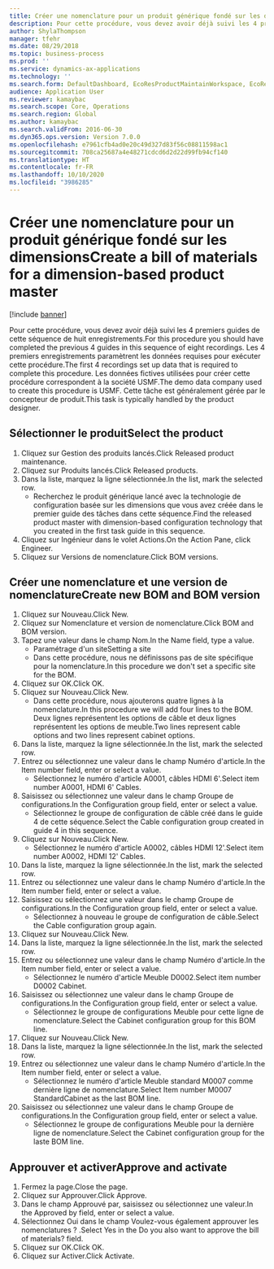 ```yaml
---
title: Créer une nomenclature pour un produit générique fondé sur les dimensions
description: Pour cette procédure, vous devez avoir déjà suivi les 4 premiers guides de cette séquence de huit enregistrements.
author: ShylaThompson
manager: tfehr
ms.date: 08/29/2018
ms.topic: business-process
ms.prod: ''
ms.service: dynamics-ax-applications
ms.technology: ''
ms.search.form: DefaultDashboard, EcoResProductMaintainWorkspace, EcoResProductOpenCasesFormPart, EcoResProductDetailsExtended, BOMConsistOf, BOMTable, InventItemIdLookupSimple, HcmWorkerLookUp
audience: Application User
ms.reviewer: kamaybac
ms.search.scope: Core, Operations
ms.search.region: Global
ms.author: kamaybac
ms.search.validFrom: 2016-06-30
ms.dyn365.ops.version: Version 7.0.0
ms.openlocfilehash: e7961cfb4ad0e20c49d327d83f56c08811598ac1
ms.sourcegitcommit: 708ca25687a4e48271cdcd6d2d22d99fb94cf140
ms.translationtype: HT
ms.contentlocale: fr-FR
ms.lasthandoff: 10/10/2020
ms.locfileid: "3986285"
---
```

# <a name="create-a-bill-of-materials-for-a-dimension-based-product-master"></a><span data-ttu-id="5b605-103">Créer une nomenclature pour un produit générique fondé sur les dimensions</span><span class="sxs-lookup"><span data-stu-id="5b605-103">Create a bill of materials for a dimension-based product master</span></span>

[!include [banner](../../includes/banner.md)]

<span data-ttu-id="5b605-104">Pour cette procédure, vous devez avoir déjà suivi les 4 premiers guides de cette séquence de huit enregistrements.</span><span class="sxs-lookup"><span data-stu-id="5b605-104">For this procedure you should have completed the previous 4 guides in this sequence of eight recordings.</span></span> <span data-ttu-id="5b605-105">Les 4 premiers enregistrements paramètrent les données requises pour exécuter cette procédure.</span><span class="sxs-lookup"><span data-stu-id="5b605-105">The first 4 recordings set up data that is required to complete this procedure.</span></span> <span data-ttu-id="5b605-106">Les données fictives utilisées pour créer cette procédure correspondent à la société USMF.</span><span class="sxs-lookup"><span data-stu-id="5b605-106">The demo data company used to create this procedure is USMF.</span></span> <span data-ttu-id="5b605-107">Cette tâche est généralement gérée par le concepteur de produit.</span><span class="sxs-lookup"><span data-stu-id="5b605-107">This task is typically handled by the product designer.</span></span>


## <a name="select-the-product"></a><span data-ttu-id="5b605-108">Sélectionner le produit</span><span class="sxs-lookup"><span data-stu-id="5b605-108">Select the product</span></span>
1. <span data-ttu-id="5b605-109">Cliquez sur Gestion des produits lancés.</span><span class="sxs-lookup"><span data-stu-id="5b605-109">Click Released product maintenance.</span></span>
2. <span data-ttu-id="5b605-110">Cliquez sur Produits lancés.</span><span class="sxs-lookup"><span data-stu-id="5b605-110">Click Released products.</span></span>
3. <span data-ttu-id="5b605-111">Dans la liste, marquez la ligne sélectionnée.</span><span class="sxs-lookup"><span data-stu-id="5b605-111">In the list, mark the selected row.</span></span>
    * <span data-ttu-id="5b605-112">Recherchez le produit générique lancé avec la technologie de configuration basée sur les dimensions que vous avez créée dans le premier guide des tâches dans cette séquence.</span><span class="sxs-lookup"><span data-stu-id="5b605-112">Find the released product master with dimension-based configuration technology that you created in the first task guide in this sequence.</span></span>  
4. <span data-ttu-id="5b605-113">Cliquez sur Ingénieur dans le volet Actions.</span><span class="sxs-lookup"><span data-stu-id="5b605-113">On the Action Pane, click Engineer.</span></span>
5. <span data-ttu-id="5b605-114">Cliquez sur Versions de nomenclature.</span><span class="sxs-lookup"><span data-stu-id="5b605-114">Click BOM versions.</span></span>

## <a name="create-new-bom-and-bom-version"></a><span data-ttu-id="5b605-115">Créer une nomenclature et une version de nomenclature</span><span class="sxs-lookup"><span data-stu-id="5b605-115">Create new BOM and BOM version</span></span>
1. <span data-ttu-id="5b605-116">Cliquez sur Nouveau.</span><span class="sxs-lookup"><span data-stu-id="5b605-116">Click New.</span></span>
2. <span data-ttu-id="5b605-117">Cliquez sur Nomenclature et version de nomenclature.</span><span class="sxs-lookup"><span data-stu-id="5b605-117">Click BOM and BOM version.</span></span>
3. <span data-ttu-id="5b605-118">Tapez une valeur dans le champ Nom.</span><span class="sxs-lookup"><span data-stu-id="5b605-118">In the Name field, type a value.</span></span>
    * <span data-ttu-id="5b605-119">Paramétrage d'un site</span><span class="sxs-lookup"><span data-stu-id="5b605-119">Setting a site</span></span>  
    * <span data-ttu-id="5b605-120">Dans cette procédure, nous ne définissons pas de site spécifique pour la nomenclature.</span><span class="sxs-lookup"><span data-stu-id="5b605-120">In this procedure we don't set a specific site for the BOM.</span></span>  
4. <span data-ttu-id="5b605-121">Cliquez sur OK.</span><span class="sxs-lookup"><span data-stu-id="5b605-121">Click OK.</span></span>
5. <span data-ttu-id="5b605-122">Cliquez sur Nouveau.</span><span class="sxs-lookup"><span data-stu-id="5b605-122">Click New.</span></span>
    * <span data-ttu-id="5b605-123">Dans cette procédure, nous ajouterons quatre lignes à la nomenclature.</span><span class="sxs-lookup"><span data-stu-id="5b605-123">In this procedure we will add four lines to the BOM.</span></span> <span data-ttu-id="5b605-124">Deux lignes représentent les options de câble et deux lignes représentent les options de meuble.</span><span class="sxs-lookup"><span data-stu-id="5b605-124">Two lines represent cable options and two lines represent cabinet options.</span></span>  
6. <span data-ttu-id="5b605-125">Dans la liste, marquez la ligne sélectionnée.</span><span class="sxs-lookup"><span data-stu-id="5b605-125">In the list, mark the selected row.</span></span>
7. <span data-ttu-id="5b605-126">Entrez ou sélectionnez une valeur dans le champ Numéro d'article.</span><span class="sxs-lookup"><span data-stu-id="5b605-126">In the Item number field, enter or select a value.</span></span>
    * <span data-ttu-id="5b605-127">Sélectionnez le numéro d'article A0001, câbles HDMI 6'.</span><span class="sxs-lookup"><span data-stu-id="5b605-127">Select item number A0001, HDMI 6' Cables.</span></span>  
8. <span data-ttu-id="5b605-128">Saisissez ou sélectionnez une valeur dans le champ Groupe de configurations.</span><span class="sxs-lookup"><span data-stu-id="5b605-128">In the Configuration group field, enter or select a value.</span></span>
    * <span data-ttu-id="5b605-129">Sélectionnez le groupe de configuration de câble créé dans le guide 4 de cette séquence.</span><span class="sxs-lookup"><span data-stu-id="5b605-129">Select the Cable configuration group created in guide 4 in this sequence.</span></span>  
9. <span data-ttu-id="5b605-130">Cliquez sur Nouveau.</span><span class="sxs-lookup"><span data-stu-id="5b605-130">Click New.</span></span>
    * <span data-ttu-id="5b605-131">Sélectionnez le numéro d'article A0002, câbles HDMI 12'.</span><span class="sxs-lookup"><span data-stu-id="5b605-131">Select item number A0002, HDMI 12' Cables.</span></span>  
10. <span data-ttu-id="5b605-132">Dans la liste, marquez la ligne sélectionnée.</span><span class="sxs-lookup"><span data-stu-id="5b605-132">In the list, mark the selected row.</span></span>
11. <span data-ttu-id="5b605-133">Entrez ou sélectionnez une valeur dans le champ Numéro d'article.</span><span class="sxs-lookup"><span data-stu-id="5b605-133">In the Item number field, enter or select a value.</span></span>
12. <span data-ttu-id="5b605-134">Saisissez ou sélectionnez une valeur dans le champ Groupe de configurations.</span><span class="sxs-lookup"><span data-stu-id="5b605-134">In the Configuration group field, enter or select a value.</span></span>
    * <span data-ttu-id="5b605-135">Sélectionnez à nouveau le groupe de configuration de câble.</span><span class="sxs-lookup"><span data-stu-id="5b605-135">Select the Cable configuration group again.</span></span>  
13. <span data-ttu-id="5b605-136">Cliquez sur Nouveau.</span><span class="sxs-lookup"><span data-stu-id="5b605-136">Click New.</span></span>
14. <span data-ttu-id="5b605-137">Dans la liste, marquez la ligne sélectionnée.</span><span class="sxs-lookup"><span data-stu-id="5b605-137">In the list, mark the selected row.</span></span>
15. <span data-ttu-id="5b605-138">Entrez ou sélectionnez une valeur dans le champ Numéro d'article.</span><span class="sxs-lookup"><span data-stu-id="5b605-138">In the Item number field, enter or select a value.</span></span>
    * <span data-ttu-id="5b605-139">Sélectionnez le numéro d'article Meuble D0002.</span><span class="sxs-lookup"><span data-stu-id="5b605-139">Select item number D0002 Cabinet.</span></span>  
16. <span data-ttu-id="5b605-140">Saisissez ou sélectionnez une valeur dans le champ Groupe de configurations.</span><span class="sxs-lookup"><span data-stu-id="5b605-140">In the Configuration group field, enter or select a value.</span></span>
    * <span data-ttu-id="5b605-141">Sélectionnez le groupe de configurations Meuble pour cette ligne de nomenclature.</span><span class="sxs-lookup"><span data-stu-id="5b605-141">Select the Cabinet configuration group for this BOM line.</span></span>  
17. <span data-ttu-id="5b605-142">Cliquez sur Nouveau.</span><span class="sxs-lookup"><span data-stu-id="5b605-142">Click New.</span></span>
18. <span data-ttu-id="5b605-143">Dans la liste, marquez la ligne sélectionnée.</span><span class="sxs-lookup"><span data-stu-id="5b605-143">In the list, mark the selected row.</span></span>
19. <span data-ttu-id="5b605-144">Entrez ou sélectionnez une valeur dans le champ Numéro d'article.</span><span class="sxs-lookup"><span data-stu-id="5b605-144">In the Item number field, enter or select a value.</span></span>
    * <span data-ttu-id="5b605-145">Sélectionnez le numéro d'article Meuble standard M0007 comme dernière ligne de nomenclature.</span><span class="sxs-lookup"><span data-stu-id="5b605-145">Select Item number M0007 StandardCabinet as the last BOM line.</span></span>  
20. <span data-ttu-id="5b605-146">Saisissez ou sélectionnez une valeur dans le champ Groupe de configurations.</span><span class="sxs-lookup"><span data-stu-id="5b605-146">In the Configuration group field, enter or select a value.</span></span>
    * <span data-ttu-id="5b605-147">Sélectionnez le groupe de configurations Meuble pour la dernière ligne de nomenclature.</span><span class="sxs-lookup"><span data-stu-id="5b605-147">Select the Cabinet configuration group for the laste BOM line.</span></span>  

## <a name="approve-and-activate"></a><span data-ttu-id="5b605-148">Approuver et activer</span><span class="sxs-lookup"><span data-stu-id="5b605-148">Approve and activate</span></span>
1. <span data-ttu-id="5b605-149">Fermez la page.</span><span class="sxs-lookup"><span data-stu-id="5b605-149">Close the page.</span></span>
2. <span data-ttu-id="5b605-150">Cliquez sur Approuver.</span><span class="sxs-lookup"><span data-stu-id="5b605-150">Click Approve.</span></span>
3. <span data-ttu-id="5b605-151">Dans le champ Approuvé par, saisissez ou sélectionnez une valeur.</span><span class="sxs-lookup"><span data-stu-id="5b605-151">In the Approved by field, enter or select a value.</span></span>
4. <span data-ttu-id="5b605-152">Sélectionnez Oui dans le champ Voulez-vous également approuver les nomenclatures ? .</span><span class="sxs-lookup"><span data-stu-id="5b605-152">Select Yes in the Do you also want to approve the bill of materials? field.</span></span>
5. <span data-ttu-id="5b605-153">Cliquez sur OK.</span><span class="sxs-lookup"><span data-stu-id="5b605-153">Click OK.</span></span>
6. <span data-ttu-id="5b605-154">Cliquez sur Activer.</span><span class="sxs-lookup"><span data-stu-id="5b605-154">Click Activate.</span></span>

